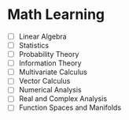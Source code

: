 # Math Learning

- [ ] Linear Algebra
- [ ] Statistics
- [ ] Probability Theory
- [ ] Information Theory
- [ ] Multivariate Calculus
- [ ] Vector Calculus
- [ ] Numerical Analysis
- [ ] Real and Complex Analysis
- [ ] Function Spaces and Manifolds
